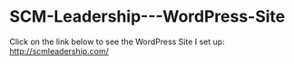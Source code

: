 # SCM-Leadership---WordPress-Site

Click on the link below to see the WordPress Site I set up:
http://scmleadership.com/
